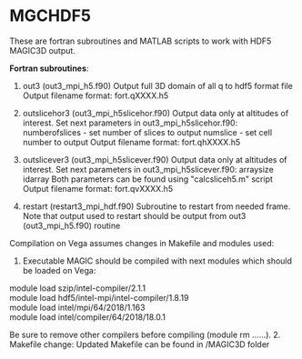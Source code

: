 # MGCHDF5

These are fortran subroutines and MATLAB scripts to work with HDF5 MAGIC3D output.

**Fortran subroutines**:
1. out3 (out3_mpi_h5.f90)
Output full 3D domain of all q to hdf5 format file
Output filename format: fort.qXXXX.h5

2. outslicehor3 (out3_mpi_h5slicehor.f90)
Output data only at altitudes of interest.
Set next parameters in out3_mpi_h5slicehor.f90:
numberofslices - set number of slices to output
numslice - set cell number to output
Output filename format: fort.qhXXXX.h5

3. outslicever3 (out3_mpi_h5slicever.f90)
Output data only at altitudes of interest.
Set next parameters in out3_mpi_h5slicever.f90:
arraysize
idarray
Both parameters can be found using "calcsliceh5.m" script
Output filename format: fort.qvXXXX.h5

4. restart (restart3_mpi_hdf.f90)
Subroutine to restart from needed frame. Note that output used to restart should be output from out3 (out3_mpi_h5.f90) routine

Compilation on Vega assumes changes in Makefile and modules used:
1. Executable MAGIC should be compiled with next modules which should be loaded on Vega:

module load szip/intel-compiler/2.1.1<br>
module load hdf5/intel-mpi/intel-compiler/1.8.19<br>
module load intel/mpi/64/2018/1.163<br>
module load intel/compiler/64/2018/18.0.1<br>

Be sure to remove other compilers before compiling (module rm ......).
2. Makefile change:
Updated Makefile can be found in /MAGIC3D folder
